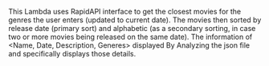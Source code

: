 This Lambda uses RapidAPI interface to get the closest movies for the genres the user enters (updated to current date). 
The movies then sorted by release date (primary sort) and alphabetic 
(as a secondary sorting, in case two or more movies being released on the same date). 
The information of <Name, Date, Description, Generes> displayed By Analyzing the json file and specifically displays those details.

